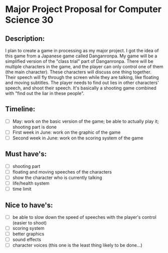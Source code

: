 # Major Project Proposal for Computer Science 30

## Description:
I plan to create a game in processing as my major project. I got the idea of this game from a Japanese game called Danganronpa.
My game will be a simplified version of the "class trial" part of Danganronpa. There will be multiple characters in the game,
and the player can only control one of them (the main character). These characters will discuss one thing together. Their speech
will fly through the screen while they are talking, like floating and moving subtitles. The player needs to find out lies in
other characters' speech, and shoot their speech. It's basically a shooting game combined with "find out the liar in these people".

## Timeline:
- [ ] May: work on the basic version of the game; be able to actually play it; shooting part is done
- [ ] First week in June: work on the graphic of the game
- [ ] Second week in June: work on the scoring system of the game

## Must have's:
- [ ] shooting part
- [ ] floating and moving speeches of the characters
- [ ] show the character who is currently talking
- [ ] life/health system
- [ ] time limit

## Nice to have's:
- [ ] be able to slow down the speed of speeches with the player's control (easier to shoot)
- [ ] scoring system
- [ ] better graphics
- [ ] sound effects
- [ ] character voices (this one is the least thing likely to be done...)
